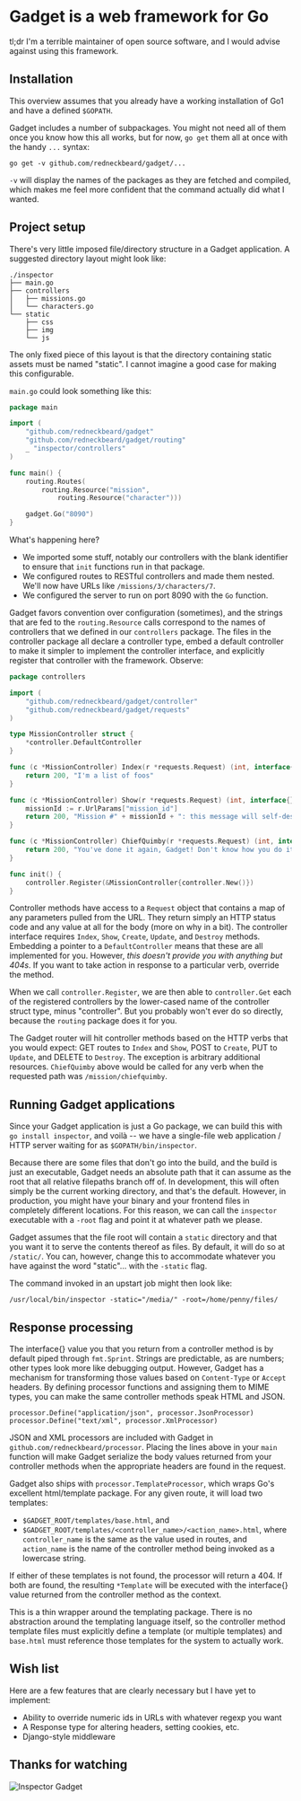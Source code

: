 Gadget is a web framework for Go
================================

tl;dr I'm a terrible maintainer of open source software, and I would advise
against using this framework.

Installation
------------

This overview assumes that you already have a working installation of Go1 and
have a defined `$GOPATH`.

Gadget includes a number of subpackages. You might not need all of them once
you know how this all works, but for now, `go get` them all at once with the
handy `...` syntax:

    go get -v github.com/redneckbeard/gadget/...

`-v` will display the names of the packages as they are fetched and compiled,
which makes me feel more confident that the command actually did what I wanted.

Project setup
-------------

There's very little imposed file/directory structure in a Gadget application. A
suggested directory layout might look like:

    ./inspector
    ├── main.go
    ├── controllers
    │   ├── missions.go
    │   └── characters.go
    └── static
        ├── css
        ├── img
        └── js

The only fixed piece of this layout is that the directory containing static
assets must be named "static". I cannot imagine a good case for making this
configurable.

`main.go` could look something like this:

```Go
package main

import (
	"github.com/redneckbeard/gadget"
	"github.com/redneckbeard/gadget/routing"
	_ "inspector/controllers"
)

func main() {
	routing.Routes(
		routing.Resource("mission",
			routing.Resource("character")))

	gadget.Go("8090")
}
```

What's happening here?

* We imported some stuff, notably our controllers with the blank identifier to ensure that `init` functions run in that package.
* We configured routes to RESTful controllers and made them nested. We'll now have URLs like `/missions/3/characters/7`.
* We configured the server to run on port 8090 with the `Go` function.

Gadget favors convention over configuration (sometimes), and the strings that are fed to the `routing.Resource` calls correspond to the names of controllers that we defined in our `controllers` package. The files in the controller package all declare a controller type, embed a default controller to make it simpler to implement the controller interface, and explicitly register that controller with the framework. Observe:

```Go
package controllers

import (
	"github.com/redneckbeard/gadget/controller"
	"github.com/redneckbeard/gadget/requests"
)

type MissionController struct {
	*controller.DefaultController
}

func (c *MissionController) Index(r *requests.Request) (int, interface{}) {
	return 200, "I'm a list of foos"
}

func (c *MissionController) Show(r *requests.Request) (int, interface{}) {
	missionId := r.UrlParams["mission_id"]
	return 200, "Mission #" + missionId + ": this message will self-destruct."
}

func (c *MissionController) ChiefQuimby(r *requests.Request) (int, interface{}) {
	return 200, "You've done it again, Gadget! Don't know how you do it!"
}

func init() {
	controller.Register(&MissionController{controller.New()})
}
```

Controller methods have access to a `Request` object that contains a map of any
parameters pulled from the URL. They return simply an HTTP status code and any
value at all for the body (more on why in a bit). The controller interface
requires `Index`, `Show`, `Create`, `Update`, and `Destroy` methods. Embedding
a pointer to a `DefaultController` means that these are all implemented for
you. However, _this doesn't provide you with anything but 404s_. If you want to
take action in response to a particular verb, override the method.

When we call `controller.Register`, we are then able to `controller.Get` each
of the registered controllers by the lower-cased name of the controller struct
type, minus "controller". But you probably won't ever do so directly, because
the `routing` package does it for you.

The Gadget router will hit controller methods based on the HTTP verbs that you
would expect: GET routes to `Index` and `Show`, POST to `Create`, PUT to
`Update`, and DELETE to `Destroy`. The exception is arbitrary additional
resources. `ChiefQuimby` above would be called for any verb when the requested
path was `/mission/chiefquimby`.

Running Gadget applications
---------------------------

Since your Gadget application is just a Go package, we can build this with `go
install inspector`, and voilà -- we have a single-file web application / HTTP
server waiting for as `$GOPATH/bin/inspector`.

Because there are some files that don't go into the build, and the build is
just an executable, Gadget needs an absolute path that it can assume as the
root that all relative filepaths branch off of. In development, this will often
simply be the current working directory, and that's the default. However, in
production, you might have your binary and your frontend files in completely
different locations. For this reason, we can call the `inspector` executable
with a `-root` flag and point it at whatever path we please.

Gadget assumes that the file root will contain a `static` directory and that
you want it to serve the contents thereof as files. By default, it will do so
at `/static/`. You can, however, change this to accommodate whatever you have
against the word "static"... with the `-static` flag.

The command invoked in an upstart job might then look like:

    /usr/local/bin/inspector -static="/media/" -root=/home/penny/files/

Response processing
-------------------

The interface{} value you that you return from a controller method is by
default piped through `fmt.Sprint`. Strings are predictable, as are numbers;
other types look more like debugging output. However, Gadget has a mechanism
for transforming those values based on `Content-Type` or `Accept` headers. By
defining processor functions and assigning them to MIME types, you can make the
same controller methods speak HTML and JSON.

    processor.Define("application/json", processor.JsonProcessor)
    processor.Define("text/xml", processor.XmlProcessor)

JSON and XML processors are included with Gadget in
`github.com/redneckbeard/processor`. Placing the lines above in your `main`
function will make Gadget serialize the body values returned from your
controller methods when the appropriate headers are found in the request.

Gadget also ships with `processor.TemplateProcessor`, which wraps Go's
excellent html/template package. For any given route, it will load two
templates:

* `$GADGET_ROOT/templates/base.html`, and
* `$GADGET_ROOT/templates/<controller_name>/<action_name>.html`, where
  `controller_name` is the same as the value used in routes, and `action_name`
is the name of the controller method being invoked as a lowercase string.

If either of these templates is not found, the processor will return a 404. If
both are found, the resulting `*Template` will be executed with the interface{}
value returned from the controller method as the context.

This is a thin wrapper around the templating package. There is no abstraction
around the templating language itself, so the controller method template files
must explicitly define a template (or multiple templates) and `base.html` must
reference those templates for the system to actually work.


Wish list
---------

Here are a few features that are clearly necessary but I have yet to implement:

* Ability to override numeric ids in URLs with whatever regexp you want
* A Response type for altering headers, setting cookies, etc.
* Django-style middleware

Thanks for watching
-------------------

![Inspector Gadget](http://www.disneyclips.com/imagesnewb6/imageslwrakr01/inspectorgadget4.gif)
